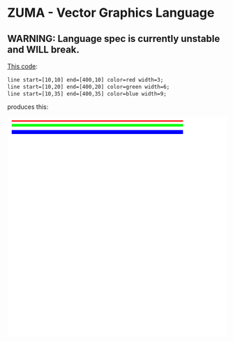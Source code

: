 ZUMA - Vector Graphics Language
===============================

## WARNING: Language spec is currently unstable and WILL break.

[This code](examples/front_page01.zm):

```
line start=[10,10] end=[400,10] color=red width=3;
line start=[10,20] end=[400,20] color=green width=6;
line start=[10,35] end=[400,35] color=blue width=9;
```

produces this:

![examples/front_page01.svg](examples/front_page01.svg)